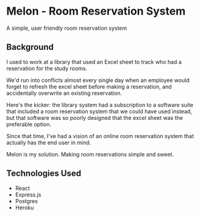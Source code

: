 # Melon - Room Reservation System

A simple, user friendly room reservation system

## Background

I used to work at a library that used an Excel sheet to track who had a reservation for the study rooms. 

We'd run into conflicts almost every single day when an employee would forget to refresh the excel sheet before making a reservation, and accidentally overwrite an existing reservation. 

Here's the kicker: the library system had a subscription to a software suite that included a room reservation system that we could have used instead, but that software was so poorly designed that the excel sheet was the preferable option. 

Since that time, I've had a vision of an online room reservation system that actually has the end user in mind. 

Melon is my solution. Making room reservations simple and sweet. 

## Technologies Used

- React
- Express.js
- Postgres
- Heroku




